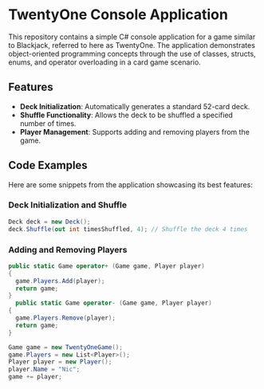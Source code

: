 # TwentyOne Console Application

This repository contains a simple C# console application for a game similar to Blackjack, referred to here as TwentyOne. The application demonstrates object-oriented programming concepts through the use of classes, structs, enums, and operator overloading in a card game scenario.

## Features

- **Deck Initialization**: Automatically generates a standard 52-card deck.
- **Shuffle Functionality**: Allows the deck to be shuffled a specified number of times.
- **Player Management**: Supports adding and removing players from the game.


## Code Examples

Here are some snippets from the application showcasing its best features:

### Deck Initialization and Shuffle

```csharp
Deck deck = new Deck();
deck.Shuffle(out int timesShuffled, 4); // Shuffle the deck 4 times
```
### Adding and Removing Players
```csharp
public static Game operator+ (Game game, Player player)
{
  game.Players.Add(player);
  return game;
}
  public static Game operator- (Game game, Player player)
{
  game.Players.Remove(player);
  return game;
}
```

```csharp
Game game = new TwentyOneGame();
game.Players = new List<Player>();
Player player = new Player();
player.Name = "Nic";
game += player;
```
